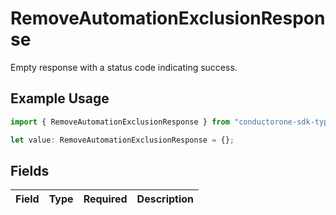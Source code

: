# RemoveAutomationExclusionResponse

Empty response with a status code indicating success.

## Example Usage

```typescript
import { RemoveAutomationExclusionResponse } from "conductorone-sdk-typescript/sdk/models/shared";

let value: RemoveAutomationExclusionResponse = {};
```

## Fields

| Field       | Type        | Required    | Description |
| ----------- | ----------- | ----------- | ----------- |